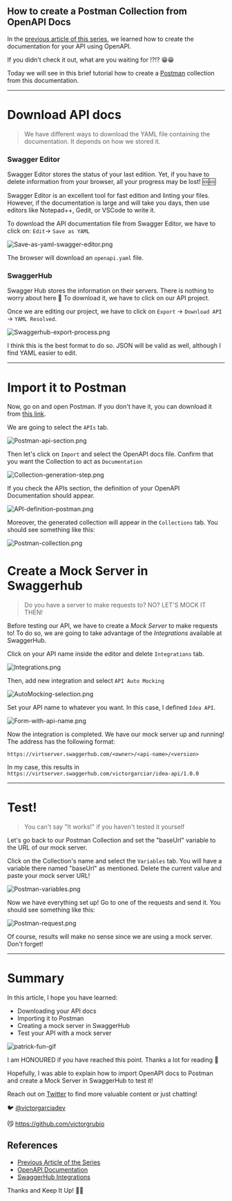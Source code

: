 ## How to create a Postman Collection from OpenAPI Docs

In the [previous article of this series](https://www.victorgarciar.com/api-documentation-with-openapi), we learned how to create the documentation for your API using OpenAPI.

If you didn't check it out,  what are you waiting for !?!? 😁😁

Today we will see in this brief tutorial how to create a [Postman](https://www.postman.com) collection from this documentation.

---
# Download API docs

> We have different ways to download the YAML file containing the documentation. It depends on how we stored it. 

### Swagger Editor

Swagger Editor stores the status of your last edition. Yet, if you have to delete information from your browser, all your progress may be lost! 🆘🆘

Swagger Editor is an excellent tool for fast edition and linting your files. However, if the documentation is large and will take you days, then use editors like Notepad++, Gedit, or VSCode to write it.

To download the API documentation file from Swagger Editor, we have to click on: `Edit`-> `Save as YAML`

![Save-as-yaml-swagger-editor.png](https://i.imgur.com/UtPeRW1.png)

The browser will download an `openapi.yaml` file.

### SwaggerHub

Swagger Hub stores the information on their servers. There is nothing to worry about here 🤗 To download it, we have to click on our API project.

Once we are editing our project, we have to click on `Export` -> `Download API` -> `YAML Resolved`.

![Swaggerhub-export-process.png](https://cdn.hashnode.com/res/hashnode/image/upload/v1632820916125/6O3lg2uvh.png)

I think this is the best format to do so. JSON will be valid as well, although I find YAML easier to edit.

---
# Import it to Postman

Now, go on and open Postman. If you don't have it, you can download it from [this link](https://www.postman.com/downloads/). 

We are going to select the `APIs` tab.

![Postman-api-section.png](https://cdn.hashnode.com/res/hashnode/image/upload/v1632820815169/esC3Wjjrw.png)

Then let's click on `Import` and select the OpenAPI docs file. Confirm that you want the Collection to act as `Documentation`


![Collection-generation-step.png](https://cdn.hashnode.com/res/hashnode/image/upload/v1632819244523/29-Ygx4ln.png)


If you check the APIs section, the definition of your OpenAPI Documentation should appear.


![API-definition-postman.png](https://cdn.hashnode.com/res/hashnode/image/upload/v1632819312132/Iq4FyFRGE.png)


Moreover, the generated collection will appear in the `Collections` tab. You should see something like this:


![Postman-collection.png](https://cdn.hashnode.com/res/hashnode/image/upload/v1632819332607/F9MHoaXf-.png)


# Create a Mock Server in Swaggerhub

> Do you have a server to make requests to? NO? LET'S MOCK IT THEN! 

Before testing our API, we have to create a *Mock Server* to make requests to! To do so, we are going to take advantage of the *Integrations* available at SwaggerHub.

Click on your API name inside the editor and delete `Integrations` tab.

![Integrations.png](https://cdn.hashnode.com/res/hashnode/image/upload/v1632820629074/PVe6HwLJV.png)

Then, add new integration and select `API Auto Mocking`

![AutoMocking-selection.png](https://cdn.hashnode.com/res/hashnode/image/upload/v1632820597708/s6Sp1neBX.png)

Set your API name to whatever you want. In this case, I defined `Idea API`.

![Form-with-api-name.png](https://cdn.hashnode.com/res/hashnode/image/upload/v1632820648785/ddgWp2h-N.png)

Now the integration is completed. We have our mock server up and running! The address has the following format:

`https://virtserver.swaggerhub.com/<owner>/<api-name>/<version>`

In my case, this results in `https://virtserver.swaggerhub.com/victorgarciar/idea-api/1.0.0`

---
# Test!
> You can't say "It works!" if you haven't tested it yourself

Let's go back to our Postman Collection and set the "baseUrl" variable to the URL of our mock server.

Click on the Collection's name and select the `Variables` tab. You will have a variable there named "baseUrl" as mentioned. Delete the current value and paste your mock server URL!

![Postman-variables.png](https://cdn.hashnode.com/res/hashnode/image/upload/v1632820689933/ZNKmeNrYp.png)

Now we have everything set up! Go to one of the requests and send it. You should see something like this:

![Postman-request.png](https://cdn.hashnode.com/res/hashnode/image/upload/v1632820727833/Hx28X-NLL.png)

Of course, results will make no sense since we are using a mock server. Don't forget!

---
# Summary

In this article, I hope you have learned:

- Downloading your API docs
- Importing it to Postman
- Creating a mock server in SwaggerHub
- Test your API with a mock server


![patrick-fun-gif](https://media.giphy.com/media/8WJw9kAG3wonu/giphy.gif?cid=ecf05e476rq397rl82lfotvyar9xwkkrl5wgzrk8p9mr1akx&rid=giphy.gif)

I am HONOURED if you have reached this point. Thanks a lot for reading 💙

Hopefully, I was able to explain how to import OpenAPI docs to Postman and create a Mock Server in SwaggerHub to test it!

Reach out on [Twitter](https://twitter.com/VictorGarciaDev) to find more valuable content or just chatting!

🐦 [@victorgarciadev](ttps://twitter.com/VictorGarciaDev)

😼 https://github.com/victorgrubio

## References

- [Previous Article of the Series](https://www.victorgarciar.com/api-documentation-with-openapi)
- [OpenAPI Documentation](https://swagger.io/docs/specification/about/)
- [SwaggerHub Integrations](https://support.smartbear.com/swaggerhub/docs/integrations/api-auto-mocking.html)


Thanks and Keep It Up! 🦾🦾